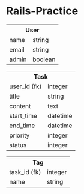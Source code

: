 # Rails-Practice

<table>    
  <tr>
    <th colspan = "2">User</th>
  </tr>
  <tr>
    <td>name</td>
    <td>string</td>
  </tr>
  <tr>
    <td>email</td>
    <td>string</td>
  </tr>
  <tr>
    <td>admin</td>
    <td>boolean</td>
  </tr>
</table> 
<table>    
  <tr>
    <th colspan = "2">Task</th>
  </tr>
   <tr>
    <td>user_id (fk)</td>
    <td>integer</td>
  </tr>
   <tr>
    <td>title</td>
    <td>string</td>
  </tr>
  <tr>
    <td>content</td>
    <td>text</td>
  </tr>
  <tr>
    <td>start_time</td>
    <td>datetime</td>
  </tr>
  <tr>
    <td>end_time</td>
    <td>datetime</td>
  </tr>
  <tr>
    <td>priority</td>
    <td>integer</td>
  </tr>
  <tr>
    <td>status</td>
    <td>integer</td>
  </tr>
</table> 
<table>    
  <tr>
    <th colspan = "2">Tag</th>
  </tr>
   <tr>
    <td>task_id (fk)</td>
    <td>integer</td>
  </tr>
   <tr>
    <td>name</td>
    <td>string</td>
  </tr>
</table> 